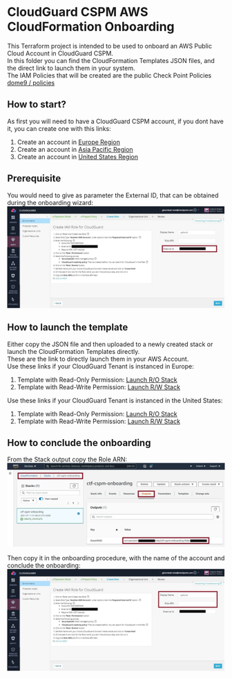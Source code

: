 # CloudGuard CSPM AWS CloudFormation Onboarding
This Terraform project is intended to be used to onboard an AWS Public Cloud Account in CloudGuard CSPM.    
In this folder you can find the CloudFormation Templates JSON files, and the direct link to launch them in your system.     
The IAM Policies that will be created are the public Check Point Policies [dome9 / policies](https://github.com/dome9/policies/tree/master/AWS)
 
## How to start?
As first you will need to have a CloudGuard CSPM account, if you dont have it, you can create one with this links:
1. Create an account in [Europe Region](https://secure.eu1.dome9.com/v2/register/invite)
2. Create an account in [Asia Pacific Region](https://secure.ap1.dome9.com/v2/register/invite)
3. Create an account in [United States Region](https://secure.dome9.com/v2/register/invite)

## Prerequisite
You would need to give as parameter the External ID, that can be obtained during the onboarding wizard:
![AWS External ID](/zimages/aws-external-id.jpg)

## How to launch the template
Either copy the JSON file and then uploaded to a newly created stack or launch the CloudFormation Templates directly.     
These are the link to directly launch them in your AWS Account.     
Use these links if your CloudGuard Tenant is instanced in Europe:    
1. Template with Read-Only Permission: [Launch R/O Stack](https://console.aws.amazon.com/cloudformation/home#/stacks/create/review?templateURL=https://cspm-onboarding.s3.amazonaws.com/cft-readonly-eu.json)
2. Template with Read-Write Permission: [Launch R/W Stack](https://console.aws.amazon.com/cloudformation/home#/stacks/create/review?templateURL=https://cspm-onboarding.s3.amazonaws.com/cft-readwrite-eu.json)
     
Use these links if your CloudGuard Tenant is instanced in the United States:
1. Template with Read-Only Permission: [Launch R/O Stack](https://console.aws.amazon.com/cloudformation/home#/stacks/create/review?templateURL=https://cspm-onboarding.s3.amazonaws.com/cft-readonly.json)
2. Template with Read-Write Permission: [Launch R/W Stack](https://console.aws.amazon.com/cloudformation/home#/stacks/create/review?templateURL=https://cspm-onboarding.s3.amazonaws.com/cft-readwrite.json)

## How to conclude the onboarding
From the Stack output copy the Role ARN:
![AWS Stack Output](/zimages/aws-role-arn.jpg)

Then copy it in the onboarding procedure, with the name of the account and conclude the onboarding:
![AWS Complete Onboarding](/zimages/aws-completed.jpg)
